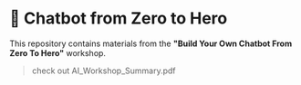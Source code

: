 # 🚀 Chatbot from Zero to Hero  

This repository contains materials from the **"Build Your Own Chatbot From Zero To Hero"** workshop.  

> check out AI_Workshop_Summary.pdf

